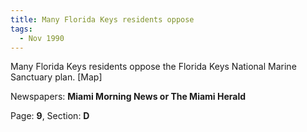 ```yaml
---  
title: Many Florida Keys residents oppose  
tags:  
  - Nov 1990  
---  
```

  
Many Florida Keys residents oppose the Florida Keys National Marine Sanctuary plan. [Map]  
  
Newspapers: **Miami Morning News or The Miami Herald**  
  
Page: **9**, Section: **D** 
